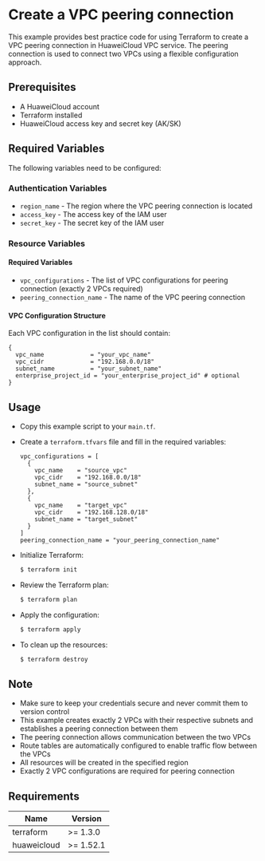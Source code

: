 # Create a VPC peering connection

This example provides best practice code for using Terraform to create a VPC peering connection in HuaweiCloud VPC
service. The peering connection is used to connect two VPCs using a flexible configuration approach.

## Prerequisites

* A HuaweiCloud account
* Terraform installed
* HuaweiCloud access key and secret key (AK/SK)

## Required Variables

The following variables need to be configured:

### Authentication Variables

* `region_name` - The region where the VPC peering connection is located
* `access_key` - The access key of the IAM user
* `secret_key` - The secret key of the IAM user

### Resource Variables

#### Required Variables

* `vpc_configurations` - The list of VPC configurations for peering connection (exactly 2 VPCs required)
* `peering_connection_name` - The name of the VPC peering connection

#### VPC Configuration Structure

Each VPC configuration in the list should contain:

```hcl
{
  vpc_name             = "your_vpc_name"
  vpc_cidr             = "192.168.0.0/18"
  subnet_name          = "your_subnet_name"
  enterprise_project_id = "your_enterprise_project_id" # optional
}
```

## Usage

* Copy this example script to your `main.tf`.

* Create a `terraform.tfvars` file and fill in the required variables:

  ```hcl
  vpc_configurations = [
    {
      vpc_name    = "source_vpc"
      vpc_cidr    = "192.168.0.0/18"
      subnet_name = "source_subnet"
    },
    {
      vpc_name    = "target_vpc"
      vpc_cidr    = "192.168.128.0/18"
      subnet_name = "target_subnet"
    }
  ]
  peering_connection_name = "your_peering_connection_name"
  ```

* Initialize Terraform:

  ```bash
  $ terraform init
  ```

* Review the Terraform plan:

  ```bash
  $ terraform plan
  ```

* Apply the configuration:

  ```bash
  $ terraform apply
  ```

* To clean up the resources:

  ```bash
  $ terraform destroy
  ```

## Note

* Make sure to keep your credentials secure and never commit them to version control
* This example creates exactly 2 VPCs with their respective subnets and establishes a peering connection between them
* The peering connection allows communication between the two VPCs
* Route tables are automatically configured to enable traffic flow between the VPCs
* All resources will be created in the specified region
* Exactly 2 VPC configurations are required for peering connection

## Requirements

| Name | Version |
| ---- | ---- |
| terraform | >= 1.3.0 |
| huaweicloud | >= 1.52.1 |
